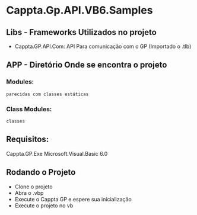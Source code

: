 # Cappta.Gp.API.VB6.Samples


## Libs - Frameworks Utilizados no projeto 

 * Cappta.GP.API.Com: 
    API Para comunicação com o GP (Importado o .tlb)
   
   
## APP - Diretório Onde se encontra o projeto


  ### Modules: 
    parecidas com classes estáticas 
  
  ### Class Modules: 
    classes
 
## Requisitos:
  
  Cappta.GP.Exe
  Microsoft.Visual.Basic 6.0
 
 
## Rodando o Projeto 

  * Clone o projeto
  * Abra o .vbp
  * Execute o Cappta GP e espere sua inicialização
  * Execute o projeto no vb
